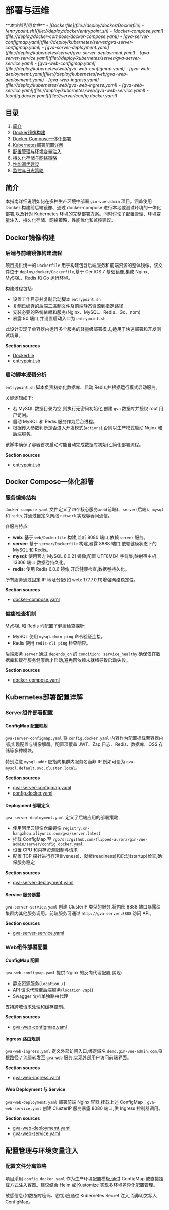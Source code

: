
# 部署与运维

<cite>
**本文档引用文件**  
- [Dockerfile](file://deploy/docker/Dockerfile)
- [entrypoint.sh](file://deploy/docker/entrypoint.sh)
- [docker-compose.yaml](file://deploy/docker-compose/docker-compose.yaml)
- [gva-server-configmap.yaml](file://deploy/kubernetes/server/gva-server-configmap.yaml)
- [gva-server-deployment.yaml](file://deploy/kubernetes/server/gva-server-deployment.yaml)
- [gva-server-service.yaml](file://deploy/kubernetes/server/gva-server-service.yaml)
- [gva-web-configmap.yaml](file://deploy/kubernetes/web/gva-web-configmap.yaml)
- [gva-web-deploymemt.yaml](file://deploy/kubernetes/web/gva-web-deploymemt.yaml)
- [gva-web-ingress.yaml](file://deploy/kubernetes/web/gva-web-ingress.yaml)
- [gva-web-service.yaml](file://deploy/kubernetes/web/gva-web-service.yaml)
- [config.docker.yaml](file://server/config.docker.yaml)
</cite>

## 目录
1. [简介](#简介)
2. [Docker镜像构建](#docker镜像构建)
3. [Docker Compose一体化部署](#docker-compose一体化部署)
4. [Kubernetes部署配置详解](#kubernetes部署配置详解)
5. [配置管理与环境变量注入](#配置管理与环境变量注入)
6. [持久化存储与网络策略](#持久化存储与网络策略)
7. [性能调优建议](#性能调优建议)
8. [监控与日志策略](#监控与日志策略)

## 简介
本指南详细说明如何在多种生产环境中部署 `gin-vue-admin` 项目。涵盖使用 Docker 构建前后端镜像、通过 docker-compose 进行本地或测试环境的一体化部署,以及针对 Kubernetes 环境的完整部署方案。同时讨论了配置管理、环境变量注入、持久化存储、网络策略、性能优化和监控建议。

## Docker镜像构建

### 后端与前端镜像构建流程
项目提供统一的 `Dockerfile` 用于构建包含后端服务和前端资源的整体镜像。该文件位于 `deploy/docker/Dockerfile`,基于 CentOS 7 基础镜像,集成 Nginx、MySQL、Redis 和 Go 运行环境。

构建过程包括:
- 设置工作目录并复制启动脚本 `entrypoint.sh`
- 复制已编译的后端二进制文件及前端静态资源到指定路径
- 安装必要的系统依赖和服务(Nginx、MySQL、Redis、Go、npm)
- 暴露 80 端口,并设置启动入口为 `entrypoint.sh`

此设计实现了单容器内运行多个服务的轻量级部署模式,适用于快速部署和开发测试场景。

**Section sources**
- [Dockerfile](file://deploy/docker/Dockerfile#L1-L18)
- [entrypoint.sh](file://deploy/docker/entrypoint.sh#L1-L19)

### 启动脚本逻辑分析
`entrypoint.sh` 脚本负责初始化数据库、启动 Redis,并根据运行模式启动服务。

关键逻辑如下:
- 若 MySQL 数据目录为空,则执行无密码初始化,创建 `gva` 数据库并授权 root 用户访问。
- 启动 MySQL 和 Redis 服务作为后台进程。
- 根据传入参数判断是否进入开发模式(`actions`),否则以生产模式启动 Nginx 和后端服务。

该脚本确保了容器首次启动时能自动完成数据库初始化,简化部署流程。

**Section sources**
- [entrypoint.sh](file://deploy/docker/entrypoint.sh#L1-L19)

## Docker Compose一体化部署

### 服务编排结构
`docker-compose.yaml` 文件定义了四个核心服务:`web`(前端)、`server`(后端)、`mysql` 和 `redis`,并通过自定义网络 `network` 实现容器间通信。

各服务特点:
- **web**: 基于 `web/Dockerfile` 构建,监听 8080 端口,依赖 `server` 服务。
- **server**: 基于 `server/Dockerfile` 构建,暴露 8888 端口,依赖健康状态下的 MySQL 和 Redis。
- **mysql**: 使用官方 MySQL 8.0.21 镜像,配置 UTF8MB4 字符集,映射宿主机 13306 端口,数据卷持久化。
- **redis**: 使用 Redis 6.0.6 镜像,开启健康检查,数据卷持久化。

所有服务通过固定 IP 地址分配(如 web: 177.7.0.11)增强网络稳定性。

**Section sources**
- [docker-compose.yaml](file://deploy/docker-compose/docker-compose.yaml#L1-L91)

### 健康检查机制
MySQL 和 Redis 均配置了健康检查探针:
- MySQL 使用 `mysqladmin ping` 命令验证连接。
- Redis 使用 `redis-cli ping` 检查响应。

后端服务 `server` 通过 `depends_on` 的 `condition: service_healthy` 确保仅在数据库和缓存服务健康后才启动,避免因依赖未就绪导致启动失败。

**Section sources**
- [docker-compose.yaml](file://deploy/docker-compose/docker-compose.yaml#L65-L75)

## Kubernetes部署配置详解

### Server组件部署配置
#### ConfigMap 配置映射
`gva-server-configmap.yaml` 将 `config.docker.yaml` 内容作为配置挂载至容器内部,实现配置与镜像解耦。配置项覆盖 JWT、Zap 日志、Redis、数据库、OSS 存储等多种模块。

特别注意 `mysql.addr` 应指向集群内服务名而非 IP,例如可设为 `gva-mysql.default.svc.cluster.local`。

**Section sources**
- [gva-server-configmap.yaml](file://deploy/kubernetes/server/gva-server-configmap.yaml#L1-L149)
- [config.docker.yaml](file://server/config.docker.yaml#L1-L283)

#### Deployment 部署定义
`gva-server-deployment.yaml` 定义了后端应用的部署策略:
- 使用阿里云镜像仓库镜像 `registry.cn-hangzhou.aliyuncs.com/gva/server:latest`
- 挂载 ConfigMap 至 `/go/src/github.com/flipped-aurora/gin-vue-admin/server/config.docker.yaml`
- 设置 CPU 和内存资源限制与请求
- 配置 TCP 探针进行存活(liveness)、就绪(readiness)和启动(startup)检查,确保服务稳定

**Section sources**
- [gva-server-deployment.yaml](file://deploy/kubernetes/server/gva-server-deployment.yaml#L1-L74)

#### Service 服务暴露
`gva-server-service.yaml` 创建 ClusterIP 类型的服务,将内部 8888 端口暴露给集群内其他服务调用。前端服务可通过 `http://gva-server:8888` 访问 API。

**Section sources**
- [gva-server-service.yaml](file://deploy/kubernetes/server/gva-server-service.yaml#L1-L22)

### Web组件部署配置
#### ConfigMap 配置
`gva-web-configmap.yaml` 提供 Nginx 的反向代理配置,实现:
- 静态资源服务(`location /`)
- API 请求代理至后端服务(`location /api`)
- Swagger 文档单独路由代理

支持跨域请求处理和缓存控制。

**Section sources**
- [gva-web-configmap.yaml](file://deploy/kubernetes/web/gva-web-configmap.yaml#L1-L32)

#### Ingress 路由规则
`gva-web-ingress.yaml` 定义外部访问入口,绑定域名 `demo.gin-vue-admin.com`,将根路径 `/` 流量转发至 `gva-web` 服务,实现外部用户访问前端界面。

**Section sources**
- [gva-web-ingress.yaml](file://deploy/kubernetes/web/gva-web-ingress.yaml#L1-L18)

#### Web Deployment 与 Service
`gva-web-deploymemt.yaml` 部署前端 Nginx 容器,挂载上述 ConfigMap；`gva-web-service.yaml` 创建 ClusterIP 服务暴露 8080 端口,供 Ingress 控制器调用。

**Section sources**
- [gva-web-deploymemt.yaml](file://deploy/kubernetes/web/gva-web-deploymemt.yaml#L1-L52)
- [gva-web-service.yaml](file://deploy/kubernetes/web/gva-web-service.yaml#L1-L22)

## 配置管理与环境变量注入

### 配置文件分离策略
项目采用 `config.docker.yaml` 作为生产环境配置模板,通过 ConfigMap 或直接挂载方式注入容器。建议结合 Helm 或 Kustomize 实现多环境差异化配置管理。

敏感信息(如数据库密码、密钥)应通过 Kubernetes Secret 注入,而非明文写入 ConfigMap。

###